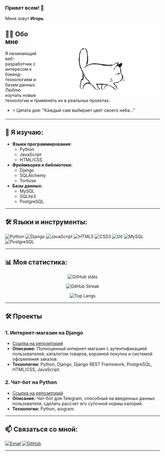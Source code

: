 ### Привет всем! 👋
Меня зовут **Игорь**.

<img align="right" src="https://github.com/cherepanovig/cherepanovig/blob/main/Cat_1.gif" alt="The unlimited" width="400">

## 🧑‍💻 Обо мне

Я начинающий веб-разработчик с интересом к бэкенд-технологиям и базам данных. Люблю изучать новые технологии и применять их в реальных проектах.

- ⚡ Цитата дня: "Каждый сам выбирает цвет своего неба..."

---

## 🌱 Я изучаю:

- **Языки программирования:**
  - Python
  - JavaScript
  - HTML/CSS
- **Фреймворки и библиотеки:**
  - Django
  - SQLAlchemy
  - Tortoise
- **Базы данных:**
  - MySQL
  - SQLite3
  - PostgreSQL

---

## 🛠️ Языки и инструменты:

![Python](https://img.shields.io/badge/-Python-3776AB?style=for-the-badge&logo=python&logoColor=white)
![Django](https://img.shields.io/badge/-Django-092E20?style=for-the-badge&logo=django&logoColor=white)
![JavaScript](https://img.shields.io/badge/-JavaScript-F7DF1E?style=for-the-badge&logo=javascript&logoColor=black)
![HTML5](https://img.shields.io/badge/-HTML5-E34F26?style=for-the-badge&logo=html5&logoColor=white)
![CSS3](https://img.shields.io/badge/-CSS3-1572B6?style=for-the-badge&logo=css3&logoColor=white)
![Git](https://img.shields.io/badge/-Git-F05032?style=for-the-badge&logo=git&logoColor=white)
![MySQL](https://img.shields.io/badge/-MySQL-4479A1?style=for-the-badge&logo=mysql&logoColor=white)
![PostgreSQL](https://img.shields.io/badge/-PostgreSQL-336791?style=for-the-badge&logo=postgresql&logoColor=white)

---

## 📊 Моя статистика:

<p align="center">
  <img src="https://github-readme-stats.vercel.app/api?username=cherepanovig&show_icons=true&theme=radical" alt="GitHub stats" />
</p>
<p align="center">
  <img src="https://github-readme-streak-stats.herokuapp.com?user=cherepanovig&theme=radical&hide_border=true" alt="GitHub Streak" />
</p>
<p align="center">
  <img src="https://github-readme-stats.vercel.app/api/top-langs/?username=cherepanovig&layout=compact&theme=radical" alt="Top Langs" />
</p>

---

## 🛠️ Проекты

### 1. Интернет-магазин на Django
* [Ссылка на репозиторий](https://github.com/ваш_логин/название_репозитория)
* **Описание:** Полноценный интернет-магазин с аутентификацией пользователей, каталогом товаров, корзиной покупок и системой оформления заказов.
* **Технологии:** Python, Django, Django REST Framework, PostgreSQL, HTML/CSS, JavaScript.
<!-- * **Ссылка на демо-версию:** [ваш_сайт.com](ваш_сайт.com) -->

### 2. Чат-бот на Python
* [Ссылка на репозиторий](https://github.com/cherepanovig/lesson58)
* **Описание:** Чат-бот для Telegram, способный на введенных данных пользователя, сделать рассчет его суточной нормы калорий.
* **Технологии:** Python, aiogram.

---

## 📫 Связаться со мной:

[![Email](https://img.shields.io/badge/-Email-333333?style=for-the-badge&logo=gmail&logoColor=white)](mailto:cherepanovig@gmail.com)
[![GitHub](https://img.shields.io/badge/-GitHub-333333?style=for-the-badge&logo=github&logoColor=white)](https://github.com/cherepanovig)
<!-- [![LinkedIn](https://img.shields.io/badge/-LinkedIn-0077B5?style=for-the-badge&logo=linkedin&logoColor=white)](https://www.linkedin.com/in/ваш_профиль) -->

---
